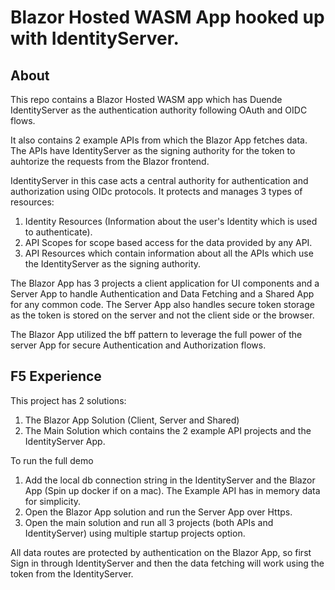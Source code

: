 # Blazor Hosted WASM App hooked up with IdentityServer.

## About

This repo contains a Blazor Hosted WASM app which has Duende IdentityServer as the authentication authority following OAuth and OIDC flows.

It also contains 2 example APIs from which the Blazor App fetches data. The APIs have IdentityServer as the signing authority for the token to auhtorize the requests from the Blazor frontend.

IdentityServer in this case acts a central authority for authentication and authorization using OIDc protocols. It protects and manages 3 types of resources:
1. Identity Resources (Information about the user's Identity which is used to authenticate).
2. API Scopes for scope based access for the data provided by any API.
3. API Resources which contain information about all the APIs which use the IdentityServer as the signing authority.

The Blazor App has 3 projects a client application for UI components and a Server App to handle Authentication and Data Fetching and a Shared App for any common code. 
The Server App also handles secure token storage as the token is stored on the server and not the client side or the browser.

The Blazor App utilized the bff pattern to leverage the full power of the server App for secure Authentication and Authorization flows. 

## F5 Experience

This project has 2 solutions:
1. The Blazor App Solution (Client, Server and Shared)
2. The Main Solution which contains the 2 example API projects and the IdentityServer App.

To run the full demo
1. Add the local db connection string in the IdentityServer and the Blazor App (Spin up docker if on a mac). The Example API has in memory data for simplicity.
2. Open the Blazor App solution and run the Server App over Https.
3. Open the main solution and run all 3 projects (both APIs and IdentityServer) using multiple startup projects option.

All data routes are protected by authentication on the Blazor App, so first Sign in through IdentityServer and then the data fetching will work using the token from the IdentityServer.
